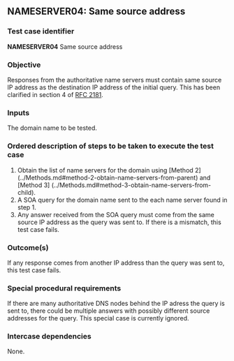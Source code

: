 ## NAMESERVER04: Same source address

### Test case identifier
**NAMESERVER04** Same source address

### Objective

Responses from the authoritative name servers must contain same source IP
address as the destination IP address of the initial query. This has been
clarified in section 4 of
[RFC 2181](https://tools.ietf.org/html/rfc2181#section-4).

### Inputs

The domain name to be tested.

### Ordered description of steps to be taken to execute the test case

1. Obtain the list of name servers for the domain using [Method 2]
   (../Methods.md#method-2-obtain-name-servers-from-parent) and [Method 3]
   (../Methods.md#method-3-obtain-name-servers-from-child).
2. A SOA query for the domain name sent to the each name server found in
   step 1.
3. Any answer received from the SOA query must come from the same source IP address
   as the query was sent to. If there is a mismatch, this test case fails.

### Outcome(s)

If any response comes from another IP address than the query was sent to,
this test case fails.

### Special procedural requirements

If there are many authoritative DNS nodes behind the IP adress the query
is sent to, there could be multiple answers with possibly different source
addresses for the query. This special case is currently ignored.

### Intercase dependencies

None.
